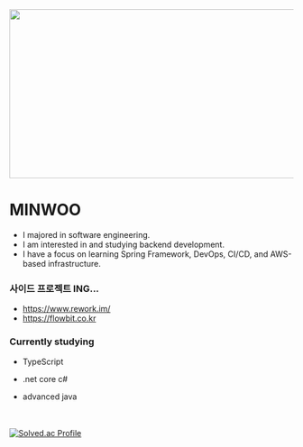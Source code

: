 <a href="https://github.com/devxb/gitanimals">
<img
  src="https://render.gitanimals.org/farms/minwoo1999"
  width="600"
  height="300"
/>
</a>

# MINWOO 

  
- I majored in software engineering.
- I am interested in and studying backend development.
- I have a focus on learning Spring Framework, DevOps, CI/CD, and AWS-based infrastructure.

### 사이드 프로젝트 ING... 

- https://www.rework.im/
- https://flowbit.co.kr

### Currently studying 

* TypeScript

* .net core c# 
 
* advanced java


<br><br>
[![Solved.ac Profile](http://mazassumnida.wtf/api/v2/generate_badge?boj=kbsserver)](https://solved.ac/kbsserver/)
</div>





